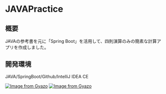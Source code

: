 # JAVAPractice

## 概要
JAVAの参考書を元に「Spring Boot」を活用して、四則演算のみの簡素な計算アプリを作成しました。

## 開発環境
JAVA/SpringBoot/Github/IntelliJ IDEA CE

[![Image from Gyazo](https://i.gyazo.com/2b04f5ee9208c23e33824f84ccb9e9ce.png)](https://gyazo.com/2b04f5ee9208c23e33824f84ccb9e9ce)
[![Image from Gyazo](https://i.gyazo.com/081024026de90ace2c7a3bb5408fcb51.png)](https://gyazo.com/081024026de90ace2c7a3bb5408fcb51)
